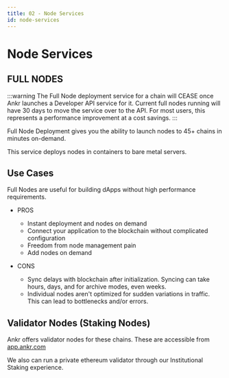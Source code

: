 ```yaml
---
title: 02 - Node Services
id: node-services
---
```


# Node Services

## FULL NODES

:::warning
The Full Node deployment service for a chain will CEASE once Ankr launches a Developer API service for it. Current full nodes running will have 30 days to move the service over to the API. For most users, this represents a performance improvement at a cost savings.
:::

Full Node Deployment gives you the ability to launch nodes to 45+ chains in minutes on-demand.

This service deploys nodes in containers to bare metal servers.

## Use Cases
Full Nodes are useful for building dApps without high performance requirements.

* PROS
    * Instant deployment and nodes on demand
    * Connect your application to the blockchain without complicated configuration
    * Freedom from node management pain
    * Add nodes on demand

* CONS
    * Sync delays with blockchain after initialization. Syncing can take hours, days, and for archive modes, even weeks.
    * Individual nodes aren't optimized for sudden variations in traffic. This can lead to bottlenecks and/or errors.

## Validator Nodes (Staking Nodes)

Ankr offers validator nodes for these chains. These are accessible from [app.ankr.com](https://app.ankr.com/apps/validators) 

We also can run a private ethereum validator through our Institutional Staking experience.